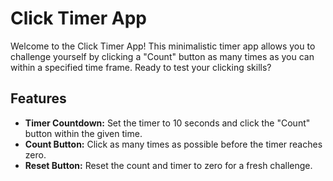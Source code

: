 # Click Timer App

Welcome to the Click Timer App! This minimalistic timer app allows you to challenge yourself by clicking a "Count" button as many times as you can within a specified time frame. Ready to test your clicking skills?

## Features

- **Timer Countdown:** Set the timer to 10 seconds and click the "Count" button within the given time.
- **Count Button:** Click as many times as possible before the timer reaches zero.
- **Reset Button:** Reset the count and timer to zero for a fresh challenge.
